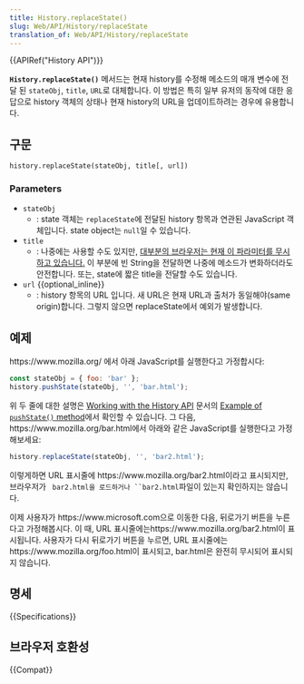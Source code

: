 ```yaml
---
title: History.replaceState()
slug: Web/API/History/replaceState
translation_of: Web/API/History/replaceState
---
```

{{APIRef("History API")}}

**`History.replaceState()`** 메서드는 현재 history를 수정해 메소드의 매개 변수에 전달 된 `stateObj`, `title`, `URL`로 대체합니다. 이 방법은 특히 일부 유저의 동작에 대한 응답으로 history 객체의 상태나 현재 history의 URL을 업데이트하려는 경우에 유용합니다.

## 구문

    history.replaceState(stateObj, title[, url])

### Parameters

- `stateObj`
  - : state 객체는 `replaceState`에 전달된 history 항목과 연관된 JavaScript 객체입니다. state object는 `null`일 수 있습니다.
- `title`
  - : 나중에는 사용할 수도 있지만, [대부분의 브라우저는 현재 이 파라미터를 무시하고 있습니다.](https://github.com/whatwg/html/issues/2174) 이 부분에 빈 String을 전달하면 나중에 메소드가 변화하더라도 안전합니다. 또는, state에 짧은 title을 전달할 수도 있습니다.
- `url` {{optional_inline}}
  - : history 항목의 URL 입니다. 새 URL은 현재 URL과 출처가 동일해야(same origin)합니다. 그렇지 않으면 replaceState에서 예외가 발생합니다.

## 예제

https\://www\.mozilla.org/ 에서 아래 JavaScript를 실행한다고 가정합시다:

```js
const stateObj = { foo: 'bar' };
history.pushState(stateObj, '', 'bar.html');
```

위 두 줄에 대한 설명은 [Working with the History API](/ko/docs/Web/API/History_API/Working_with_the_History_API) 문서의 [Example of `pushState()` method](/ko/docs/Web/API/History_API/Working_with_the_History_API#Example_of_pushState_method)에서 확인할 수 있습니다. 그 다음, https\://www\.mozilla.org/bar.html에서 아래와 같은 JavaScript를 실행한다고 가정해보세요:

```js
history.replaceState(stateObj, '', 'bar2.html');
```

이렇게하면 URL 표시줄에 https\://www\.mozilla.org/bar2.html이라고 표시되지만, 브라우저가 ` bar2.html을 로드하거나 ``bar2.html`파일이 있는지 확인하지는 않습니다.

이제 사용자가 https\://www\.microsoft.com으로 이동한 다음, 뒤로가기 버튼을 누른다고 가정해봅시다. 이 때, URL 표시줄에는https\://www\.mozilla.org/bar2.html이 표시됩니다. 사용자가 다시 뒤로가기 버튼을 누르면, URL 표시줄에는 https\://www\.mozilla.org/foo.html이 표시되고, bar.html은 완전히 무시되어 표시되지 않습니다.

## 명세

{{Specifications}}

## 브라우저 호환성

{{Compat}}

